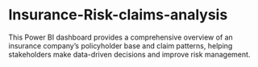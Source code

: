 # Insurance-Risk-claims-analysis
This Power BI dashboard provides a comprehensive overview of an insurance company’s policyholder base and claim patterns, helping stakeholders make data-driven decisions and improve risk management.
